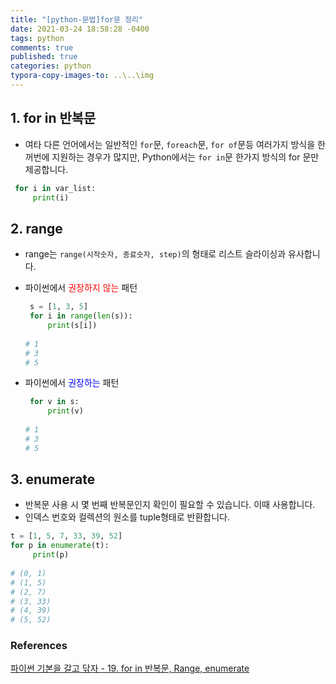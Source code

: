 ```yaml
---
title: "[python-문법]for문 정리"
date: 2021-03-24 18:58:28 -0400
tags: python
comments: true
published: true
categories: python
typora-copy-images-to: ..\..\img
---
```


## 1. for in 반복문

- 여타 다른 언어에서는 일반적인 `for`문, `foreach`문, `for of`문등 여러가지 방식을 한꺼번에 지원하는 경우가 많지만, Python에서는 `for in`문 한가지 방식의 for 문만 제공합니다.

```python
 for i in var_list:
     print(i)
```



## 2. range

- range는 `range(시작숫자, 종료숫자, step)`의 형태로 리스트 슬라이싱과 유사합니다.

- 파이썬에서<span style="color:red"> 권장하지 않는 </span>패턴

  ```python
   s = [1, 3, 5]
   for i in range(len(s)):
       print(s[i])
          
  # 1
  # 3
  # 5
  ```

- 파이썬에서<span style="color:blue"> 권장하는 </span>패턴

  ```python
   for v in s:
       print(v)
      
  # 1
  # 3
  # 5
  ```



## 3. enumerate

- 반복문 사용 시 몇 번째 반복문인지 확인이 필요할 수 있습니다. 이때 사용합니다.
- 인덱스 번호와 컬렉션의 원소를 tuple형태로 반환합니다.

```python
t = [1, 5, 7, 33, 39, 52]
for p in enumerate(t):
     print(p)
        
# (0, 1)
# (1, 5)
# (2, 7)
# (3, 33)
# (4, 39)
# (5, 52)
```





### References

[파이썬 기본을 갈고 닦자 - 19. for in 반복문, Range, enumerate](https://wikidocs.net/16045)
